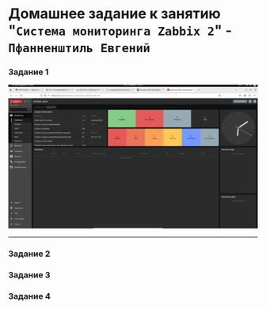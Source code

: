 # Домашнее задание к занятию "`Система мониторинга Zabbix 2`" - `Пфанненштиль Евгений`


### Задание 1


![alt text](https://github.com/Shtil71/pfannenes-8-03-hw/blob/main/dz1.jpg)


---

### Задание 2

### Задание 3
### Задание 4


